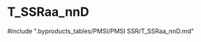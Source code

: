 # T_SSRaa_nnD

<!-- ATTENTION : Ne pas supprimer ou modifier la ligne ci-dessous -->
#include ".byproducts_tables/PMSI/PMSI SSR/T_SSRaa_nnD.md"
<!-- ATTENTION : Ne pas supprimer ou modifier la ligne ci-dessus -->
